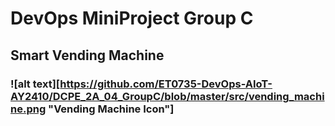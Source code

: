 # DevOps MiniProject Group C
## Smart Vending Machine
### ![alt text][https://github.com/ET0735-DevOps-AIoT-AY2410/DCPE_2A_04_GroupC/blob/master/src/vending_machine.png "Vending Machine Icon"]